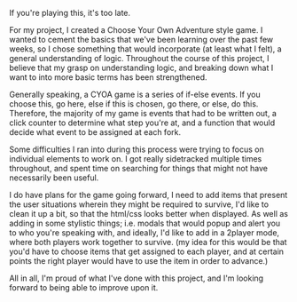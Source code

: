 If you're playing this, it's too late.

For my project, I created a Choose Your Own Adventure style game. I wanted to cement the basics that we've been learning over the past few weeks, so I chose something that would incorporate (at least what I felt), a general understanding of logic. Throughout the course of this project, I believe that my grasp on understanding logic, and breaking down what I want to into more basic terms has been strengthened. 

Generally speaking, a CYOA game is a series of if-else events. If you choose this, go here, else if this is chosen, go there, or else, do this. Therefore, the majority of my game is events that had to be written out, a click counter to determine what step you're at, and a function that would decide what event to be assigned at each fork. 

Some difficulties I ran into during this process were trying to focus on individual elements to work on. I got really sidetracked multiple times throughout, and spent time on searching for things that might not have necessarily been useful.

I do have plans for the game going forward, I need to add items that present the user situations wherein they might be required to survive, I'd like to clean it up a bit, so that the html/css looks better when displayed. As well as adding in some stylistic things; i.e. modals that would popup and alert you to who you're speaking with, and ideally, I'd like to add in a 2player mode, where both players work together to survive. (my idea for this would be that you'd have to choose items that get assigned to each player, and at certain points the right player would have to use the item in order to advance.) 

All in all, I'm proud of what I've done with this project, and I'm looking forward to being able to improve upon it. 
